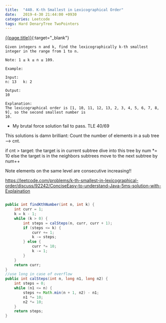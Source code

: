 ```yaml
---
title:  "440. K-th Smallest in Lexicographical Order"
date:   2019-4-30 21:44:00 +0930
categories: Leetcode
tags: Hard DenaryTree TwoPointers
---
```


[{{page.title}}](https://leetcode.com/problems/k-th-smallest-in-lexicographical-order/){:target="_blank"}

    Given integers n and k, find the lexicographically k-th smallest integer in the range from 1 to n.

    Note: 1 ≤ k ≤ n ≤ 109.

    Example:

    Input:
    n: 13   k: 2

    Output:
    10

    Explanation:
    The lexicographical order is [1, 10, 11, 12, 13, 2, 3, 4, 5, 6, 7, 8, 9], so the second smallest number is
    10.


* My brutal force solution fail to pass. TLE 40/69

This solutions is damn brilliant:
Count the number of elements in a sub tree --> cnt.

if cnt > target:
  the target is in current subtree
  dive into this tree by num *= 10
else
  the target is in the neighbors subtrees
  move to the next subtree by num++

Note elements on the same level are consecutive increasing!!

https://leetcode.com/problems/k-th-smallest-in-lexicographical-order/discuss/92242/ConciseEasy-to-understand-Java-5ms-solution-with-Explaination

```java

public int findKthNumber(int n, int k) {
    int curr = 1;
    k = k - 1;
    while (k > 0) {
        int steps = calSteps(n, curr, curr + 1);
        if (steps <= k) {
            curr += 1;
            k -= steps;
        } else {
            curr *= 10;
            k -= 1;
        }
    }
    return curr;
}
//use long in case of overflow
public int calSteps(int n, long n1, long n2) {
    int steps = 0;
    while (n1 <= n) {
        steps += Math.min(n + 1, n2) - n1;
        n1 *= 10;
        n2 *= 10;
    }
    return steps;
}
```
